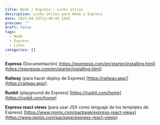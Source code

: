 ```yaml
---
title: Node / Express - Links útiles
description: Links útiles para Node y Express
date: 2023-04-29T11:40:03.184Z
preview: ""
draft: false
tags:
  - Node
  - Express
  - Links
categories: []
---
```


**Express** (Documentación)
[https://expressjs.com/en/starter/installing.html](https://expressjs.com/en/starter/installing.html)

**Railway** (para hacer deploy de Express)
[https://railway.app/](https://railway.app/)

**Runkit** (playground de Express)
[https://runkit.com/home](https://runkit.com/home)

**Express react views** (para usar JSX como lenguaje de los templates de Express)
[https://www.npmjs.com/package/express-react-views](https://www.npmjs.com/package/express-react-views)
